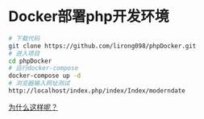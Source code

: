 # Docker部署php开发环境
~~~bash
# 下载代码
git clone https://github.com/lirong098/phpDocker.git
# 进入项目
cd phpDocker
# 运行docker-compose
docker-compose up -d
# 浏览器输入网址测试
http://localhost/index.php/index/Index/moderndate
~~~
[为什么这样呢？](https://github.com/lirong098/record/blob/master/docker-php.md)
